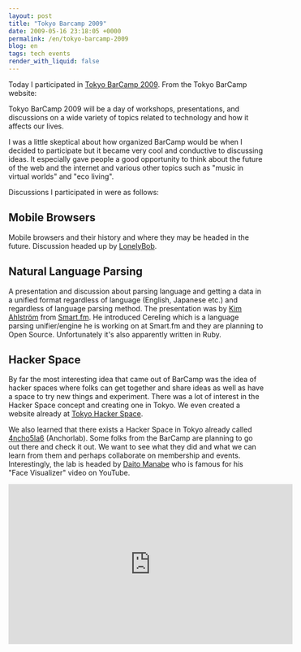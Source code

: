 ```yaml
---
layout: post
title: "Tokyo Barcamp 2009"
date: 2009-05-16 23:18:05 +0000
permalink: /en/tokyo-barcamp-2009
blog: en
tags: tech events
render_with_liquid: false
---
```


Today I participated in
[Tokyo BarCamp 2009](http://barcamp.org/BarCamp-Tokyo2009). From the Tokyo
BarCamp website:

Tokyo BarCamp 2009 will be a day of workshops, presentations, and discussions on
a wide variety of topics related to technology and how it affects our lives.

I was a little skeptical about how organized BarCamp would be when I decided to
participate but it became very cool and conductive to discussing ideas. It
especially gave people a good opportunity to think about the future of the web
and the internet and various other topics such as "music in virtual worlds" and
"eco living".

Discussions I participated in were as follows:

## Mobile Browsers

Mobile browsers and their history and where they may be headed in the future.
Discussion headed up by [LonelyBob](https://twitter.com/LonelyBob).

## Natural Language Parsing

A presentation and discussion about parsing language and getting a data in a
unified format regardless of language (English, Japanese etc.) and regardless
of language parsing method. The presentation was by
[Kim Ahlström](http://twitter.com/kimtaro) from [Smart.fm](http://smart.fm). He
introduced Cereling which is a language parsing unifier/engine he is working on
at Smart.fm and they are planning to Open Source. Unfortunately it's also
apparently written in Ruby.

## Hacker Space

By far the most interesting idea that came out of BarCamp was the idea of
hacker spaces where folks can get together and share ideas as well as have a
space to try new things and experiment. There was a lot of interest in the
Hacker Space concept and creating one in Tokyo. We even created a website
already at [Tokyo Hacker Space](http://www.tokyohackerspace.com).

We also learned that there exists a Hacker Space in Tokyo already called
[4ncho5la6](http://456.im/wp/) (Anchorlab). Some folks from the BarCamp are
planning to go out there and check it out. We want to see what they did and
what we can learn from them and perhaps collaborate on membership and events.
Interestingly, the lab is headed by [Daito Manabe](http://daito.ws/) who is
famous for his "Face Visualizer" video on YouTube.

<iframe
    width="560"
    height="315"
    src="https://www.youtube.com/embed/YxdlYFCp5Ic?si=iE_Kptr7z__vS7Dd"
    title="YouTube video player"
    frameborder="0"
    allow="accelerometer; autoplay; clipboard-write; encrypted-media; gyroscope; picture-in-picture; web-share"
    allowfullscreen>
</iframe>
